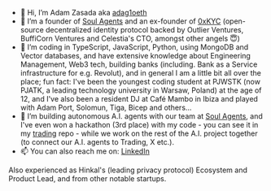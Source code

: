 - 👋 Hi, I’m Adam Zasada aka [adag1oeth](https://www.x.com/adag1oeth "adag1oeth")
- 👀 I’m a founder of [Soul Agents](https://www.x.com/adag1oeth "Soul Agents") and an ex-founder of [0xKYC](https://www.x.com/0xKYCinc "0xKYC") (open-source decentralized identity protocol backed by Outlier Ventures, BuffiCorn Ventures and Celestia's CTO, amongst other angels 😇)
- 🌱 I’m coding in TypeScript, JavaScript, Python, using MongoDB and Vector databases, and have extensive knowledge about Engineering Management, Web3 tech, building banks (including. Bank as a Service infrastructure for e.g. Revolut), and in general I am a little bit all over the place; fun fact: I've been the youngest coding student at PJWSTK (now PJATK, a leading technology university in Warsaw, Poland) at the age of 12, and I've also been a resident DJ at Café Mambo in Ibiza and played with Adam Port, Solomun, Tiga, Bicep and others... 
- 💞️ I’m building autonomous A.I. agents with our team at [Soul Agents](https://www.x.com/adag1oeth "Soul Agents"), and I've even won a hackathon (3rd place) with my code - you can see it in my [trading](https://www.github.com/adamzasada/trading "trading") repo - while we work on the rest of the A.I. project together (to connect our A.I. agents to Trading, X etc.).
- 📫 You can also reach me on: [LinkedIn](https://www.linkedin.com/in/azasada/ "LinkedIn")

Also experienced as Hinkal's (leading privacy protocol) Ecosystem and Product Lead, and from other notable startups. 
